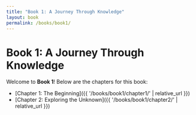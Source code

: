 ```yaml
---
title: "Book 1: A Journey Through Knowledge"
layout: book
permalink: /books/book1/
---
```


# Book 1: A Journey Through Knowledge

Welcome to **Book 1**! Below are the chapters for this book:

- [Chapter 1: The Beginning]({{ '/books/book1/chapter1/' | relative_url }})
- [Chapter 2: Exploring the Unknown]({{ '/books/book1/chapter2/' | relative_url }})
